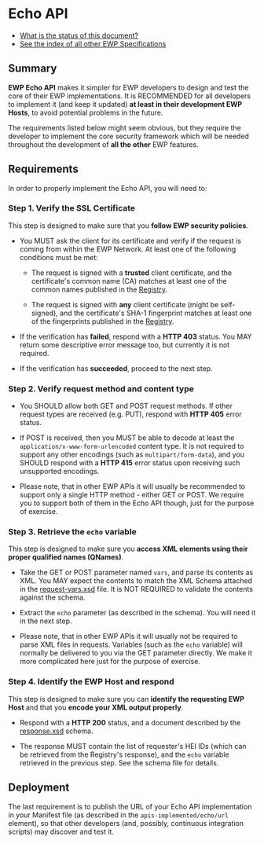 Echo API
========

* [What is the status of this document?][statuses]
* [See the index of all other EWP Specifications][develhub]


Summary
-------

**EWP Echo API** makes it simpler for EWP developers to design and test the
core of their EWP implementations. It is RECOMMENDED for all developers to
implement it (and keep it updated) **at least in their development EWP Hosts**,
to avoid potential problems in the future.

The requirements listed below might seem obvious, but they require the
developer to implement the core security framework which will be needed
throughout the development of **all the other** EWP features.


Requirements
------------

In order to properly implement the Echo API, you will need to:


### Step 1. Verify the SSL Certificate

This step is designed to make sure that you **follow EWP security policies**.

 * You MUST ask the client for its certificate and verify if the request is
   coming from within the EWP Network. At least one of the following conditions
   must be met:

   * The request is signed with a **trusted** client certificate, and the
     certificate's common name (CA) matches at least one of the common names
     published in the [Registry][registry-spec].

   * The request is signed with **any** client certificate (might be
     self-signed), and the certificate's SHA-1 fingerprint matches at least
     one of the fingerprints published in the [Registry][registry-spec].

 * If the verification has **failed**, respond with a **HTTP 403** status. You
   MAY return some descriptive error message too, but currently it is not
   required.

 * If the verification has **succeeded**, proceed to the next step.


### Step 2. Verify request method and content type

 * You SHOULD allow both GET and POST request methods. If other request
   types are received (e.g. PUT), respond with **HTTP 405** error status.

 * If POST is received, then you MUST be able to decode at least the
   `application/x-www-form-urlencoded` content type. It is not required to
   support any other encodings (such as `multipart/form-data`), and you SHOULD
   respond with a **HTTP 415** error status upon receiving such unsupported
   encodings.

 * Please note, that in other EWP APIs it will usually be recommended to
   support only a single HTTP method - either GET or POST. We require you to
   support both of them in the Echo API though, just for the purpose of
   exercise.


### Step 3. Retrieve the `echo` variable

This step is designed to make sure you **access XML elements using their
proper qualified names (QNames)**.

 * Take the GET or POST parameter named `vars`, and parse its contents as XML.
   You MAY expect the contents to match the XML Schema attached in the
   [request-vars.xsd](request-vars.xsd) file. It is NOT REQUIRED to validate
   the contents against the schema.

 * Extract the `echo` parameter (as described in the schema). You will need it
   in the next step.

 * Please note, that in other EWP APIs it will usually not be required to
   parse XML files in requests. Variables (such as the `echo` variable) will
   normally be delivered to you via the GET parameter directly. We make it
   more complicated here just for the purpose of exercise.


### Step 4. Identify the EWP Host and respond

This step is designed to make sure you can **identify the requesting EWP Host**
and that you **encode your XML output properly**.

 * Respond with a **HTTP 200** status, and a document described by the
   [response.xsd](response.xsd) schema.

 * The response MUST contain the list of requester's HEI IDs (which can be
   retrieved from the Registry's response), and the `echo` variable retrieved
   in the previous step. See the schema file for details.


Deployment
----------

The last requirement is to publish the URL of your Echo API implementation in
your Manifest file (as described in the `apis-implemented/echo/url` element),
so that other developers (and, possibly, continuous integration scripts) may
discover and test it.


[registry-spec]: https://github.com/erasmus-without-paper/ewp-specs-api-registry/blob/master/README.md
[discovery-api]: https://github.com/erasmus-without-paper/ewp-specs-api-discovery/blob/stable-v1/README.md
[develhub]: http://developers.erasmuswithoutpaper.eu/
[statuses]: https://github.com/erasmus-without-paper/ewp-specs-management/blob/stable-v1/README.md#statuses
